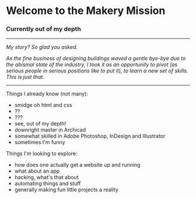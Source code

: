 # Welcome to the Makery Mission

### Currently out of my depth

---

*My story? So glad you asked.*

*As the fine business of designing buildings waved a gentle bye-bye due to the abismal state of the industry, I took it as an opportunity to pivot (as serious people in serious positions like to put it), to learn a new set of skills. This is just that.*

---

Things I already know (not many):
- smidge oh html and css
- ??
- ???
- see, out of my depth!
- downright master in Archicad
- somewhat skilled in Adobe Photoshop, InDesign and Illustrator
- sometimes I'm funny

Things I'm looking to explore:
- how does one actually get a website up and running
- what about an app
- hacking, what's that about
- automating things and stuff
- generally making fun little projects a reality

